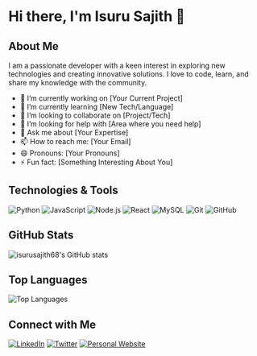 # Hi there, I'm Isuru Sajith 👋

## About Me

I am a passionate developer with a keen interest in exploring new technologies and creating innovative solutions. I love to code, learn, and share my knowledge with the community.

- 🔭 I’m currently working on [Your Current Project]
- 🌱 I’m currently learning [New Tech/Language]
- 👯 I’m looking to collaborate on [Project/Tech]
- 🤔 I’m looking for help with [Area where you need help]
- 💬 Ask me about [Your Expertise]
- 📫 How to reach me: [Your Email]
- 😄 Pronouns: [Your Pronouns]
- ⚡ Fun fact: [Something Interesting About You]

## Technologies & Tools

![Python](https://img.shields.io/badge/-Python-333333?style=flat&logo=python)
![JavaScript](https://img.shields.io/badge/-JavaScript-333333?style=flat&logo=javascript)
![Node.js](https://img.shields.io/badge/-Node.js-333333?style=flat&logo=node.js)
![React](https://img.shields.io/badge/-React-333333?style=flat&logo=react)
![MySQL](https://img.shields.io/badge/-MySQL-333333?style=flat&logo=mysql)
![Git](https://img.shields.io/badge/-Git-333333?style=flat&logo=git)
![GitHub](https://img.shields.io/badge/-GitHub-333333?style=flat&logo=github)

## GitHub Stats

![isurusajith68's GitHub stats](https://github-readme-stats.vercel.app/api?username=isurusajith68&show_icons=true&theme=radical)

## Top Languages

![Top Languages](https://github-readme-stats.vercel.app/api/top-langs/?username=isurusajith68&layout=compact&theme=radical)

## Connect with Me

[![LinkedIn](https://img.shields.io/badge/-LinkedIn-0077B5?style=flat&logo=linkedin)](https://www.linkedin.com/in/your-profile/)
[![Twitter](https://img.shields.io/badge/-Twitter-1DA1F2?style=flat&logo=twitter)](https://twitter.com/your-profile)
[![Personal Website](https://img.shields.io/badge/-Website-333333?style=flat&logo=google-chrome)](https://yourwebsite.com)

<!--
**isurusajith68/isurusajith68** is a ✨ special ✨ repository because its `README.md` (this file) appears on your GitHub profile.
You can click the Preview link to take a look at your changes.
-->
